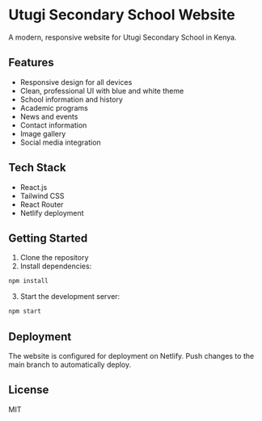 # Utugi Secondary School Website

A modern, responsive website for Utugi Secondary School in Kenya.

## Features
- Responsive design for all devices
- Clean, professional UI with blue and white theme
- School information and history
- Academic programs
- News and events
- Contact information
- Image gallery
- Social media integration

## Tech Stack
- React.js
- Tailwind CSS
- React Router
- Netlify deployment

## Getting Started

1. Clone the repository
2. Install dependencies:
```bash
npm install
```

3. Start the development server:
```bash
npm start
```

## Deployment
The website is configured for deployment on Netlify. Push changes to the main branch to automatically deploy.

## License
MIT
